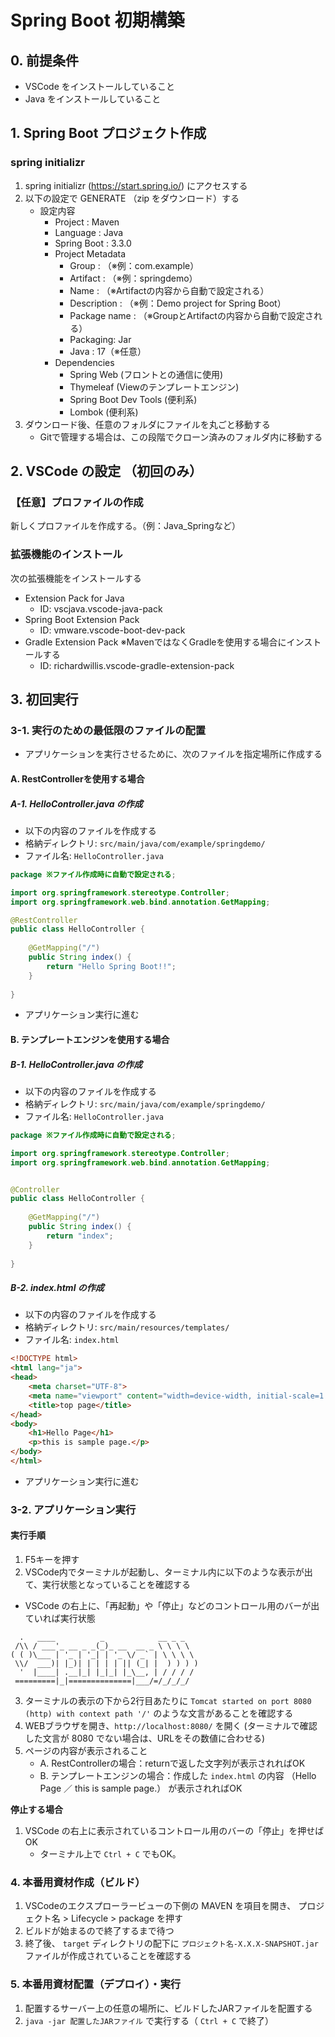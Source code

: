 # Spring Boot 初期構築

## 0. 前提条件
- VSCode をインストールしていること
- Java をインストールしていること


## 1. Spring Boot プロジェクト作成
### spring initializr
1. spring initializr (https://start.spring.io/) にアクセスする
2. 以下の設定で GENERATE （zip をダウンロード）する
    - 設定内容
        - Project : Maven
        - Language : Java
        - Spring Boot : 3.3.0
        - Project Metadata
            - Group : （※例：com.example）
            - Artifact : （※例：springdemo）
            - Name : （※Artifactの内容から自動で設定される）
            - Description : （※例：Demo project for Spring Boot）
            - Package name : （※GroupとArtifactの内容から自動で設定される）
            - Packaging: Jar
            - Java : 17（※任意）
        - Dependencies
            - Spring Web (フロントとの通信に使用)
            - Thymeleaf (Viewのテンプレートエンジン)
            - Spring Boot Dev Tools (便利系)
            - Lombok (便利系)
3. ダウンロード後、任意のフォルダにファイルを丸ごと移動する
   - Gitで管理する場合は、この段階でクローン済みのフォルダ内に移動する


## 2. VSCode の設定 （初回のみ）
### 【任意】プロファイルの作成
新しくプロファイルを作成する。（例：Java_Springなど）

### 拡張機能のインストール
次の拡張機能をインストールする

- Extension Pack for Java
    - ID: vscjava.vscode-java-pack
- Spring Boot Extension Pack
    - ID: vmware.vscode-boot-dev-pack
- Gradle Extension Pack ※MavenではなくGradleを使用する場合にインストールする
    - ID: richardwillis.vscode-gradle-extension-pack


## 3. 初回実行
### 3-1. 実行のための最低限のファイルの配置
- アプリケーションを実行させるために、次のファイルを指定場所に作成する

#### A. RestControllerを使用する場合
##### A-1. HelloController.java の作成
- 以下の内容のファイルを作成する
- 格納ディレクトリ: `src/main/java/com/example/springdemo/`
- ファイル名: `HelloController.java`

```java
package ※ファイル作成時に自動で設定される;

import org.springframework.stereotype.Controller;
import org.springframework.web.bind.annotation.GetMapping;

@RestController
public class HelloController {
    
    @GetMapping("/")
    public String index() {
        return "Hello Spring Boot!!";
    }
    
}
```

- アプリケーション実行に進む


#### B. テンプレートエンジンを使用する場合
##### B-1. HelloController.java の作成
- 以下の内容のファイルを作成する
- 格納ディレクトリ: `src/main/java/com/example/springdemo/`
- ファイル名: `HelloController.java`

```java
package ※ファイル作成時に自動で設定される;

import org.springframework.stereotype.Controller;
import org.springframework.web.bind.annotation.GetMapping;


@Controller
public class HelloController {
    
    @GetMapping("/")
    public String index() {
        return "index";
    }
    
}
```

##### B-2. index.html の作成
- 以下の内容のファイルを作成する
- 格納ディレクトリ: `src/main/resources/templates/`
- ファイル名: `index.html`

```html
<!DOCTYPE html>
<html lang="ja">
<head>
    <meta charset="UTF-8">
    <meta name="viewport" content="width=device-width, initial-scale=1.0">
    <title>top page</title>
</head>
<body>
    <h1>Hello Page</h1>
    <p>this is sample page.</p>
</body>
</html>
```

- アプリケーション実行に進む


### 3-2. アプリケーション実行
#### 実行手順
1. F5キーを押す
2. VSCode内でターミナルが起動し、ターミナル内に以下のような表示が出て、実行状態となっていることを確認する
  - VSCode の右上に、「再起動」や「停止」などのコントロール用のバーが出ていれば実行状態

```
  .   ____          _            __ _ _
 /\\ / ___'_ __ _ _(_)_ __  __ _ \ \ \ \
( ( )\___ | '_ | '_| | '_ \/ _` | \ \ \ \
 \\/  ___)| |_)| | | | | || (_| |  ) ) ) )
  '  |____| .__|_| |_|_| |_\__, | / / / /
 =========|_|==============|___/=/_/_/_/
```

3. ターミナルの表示の下から2行目あたりに `Tomcat started on port 8080 (http) with context path '/'` のような文言があることを確認する
4. WEBブラウザを開き、`http://localhost:8080/` を開く (ターミナルで確認した文言が 8080 でない場合は、URLをその数値に合わせる)
5. ページの内容が表示されること
   - A. RestControllerの場合：returnで返した文字列が表示されればOK
   - B. テンプレートエンジンの場合：作成した `index.html` の内容 （Hello Page ／ this is sample page.） が表示されればOK

**停止する場合**
1. VSCode の右上に表示されているコントロール用のバーの「停止」を押せばOK
   - ターミナル上で `Ctrl + C` でもOK。


### 4. 本番用資材作成（ビルド）
1. VSCodeのエクスプローラービューの下側の MAVEN を項目を開き、 プロジェクト名 > Lifecycle > package を押す
2. ビルドが始まるので終了するまで待つ
3. 終了後、 `target` ディレクトリの配下に `プロジェクト名-X.X.X-SNAPSHOT.jar` ファイルが作成されていることを確認する

### 5. 本番用資材配置（デプロイ）・実行
1. 配置するサーバー上の任意の場所に、ビルドしたJARファイルを配置する
2. `java -jar 配置したJARファイル` で実行する（ `Ctrl + C` で終了）

